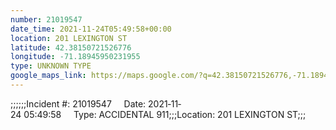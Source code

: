 ```yaml
---
number: 21019547
date_time: 2021-11-24T05:49:58+00:00
location: 201 LEXINGTON ST
latitude: 42.38150721526776
longitude: -71.18945950231955
type: UNKNOWN TYPE
google_maps_link: https://maps.google.com/?q=42.38150721526776,-71.18945950231955
---
```


;;;;;;Incident #: 21019547     Date: 2021‐11‐24 05:49:58     Type: ACCIDENTAL 911;;;Location: 201 LEXINGTON ST;;;
